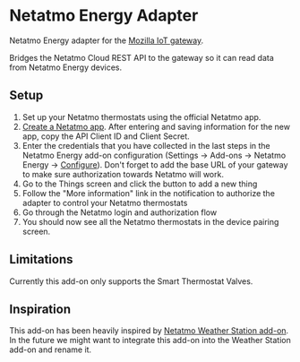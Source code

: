 # Netatmo Energy Adapter

Netatmo Energy adapter for the [Mozilla IoT gateway](https://iot.mozilla.org).

Bridges the Netatmo Cloud REST API to the gateway so it can read data from Netatmo Energy devices.

## Setup

1. Set up your Netatmo thermostats using the official Netatmo app.
2. [Create a Netatmo app](https://dev.netatmo.com/myaccount/createanapp). After entering and saving information for the new app, copy the API Client ID and Client Secret.
3. Enter the credentials that you have collected in the last steps in the Netatmo Energy add-on configuration (Settings → Add-ons → Netatmo Energy → [Configure](http://gateway.local/settings/addons/config/netatmo-energy-adapter)). Don't forget to add the base URL of your gateway to make sure authorization towards Netatmo will work.
4. Go to the Things screen and click the button to add a new thing
5. Follow the "More information" link in the notification to authorize the adapter to control your Netatmo thermostats
6. Go through the Netatmo login and authorization flow
7. You should now see all the Netatmo thermostats in the device pairing screen.

## Limitations

Currently this add-on only supports the Smart Thermostat Valves.

## Inspiration

This add-on has been heavily inspired by [Netatmo Weather Station add-on](https://github.com/tim-hellhake/netatmo-weather-adapter). In the future we might want to integrate this add-on into the Weather Station add-on and rename it.
